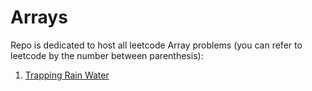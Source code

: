 # Arrays

Repo is dedicated to host all leetcode Array problems (you can refer to leetcode by the number between parenthesis):

1. [Trapping Rain Water](https://github.com/KumarAbhinav2/Arrays/blob/master/trappingTrainingWater(LTH-42).py)
